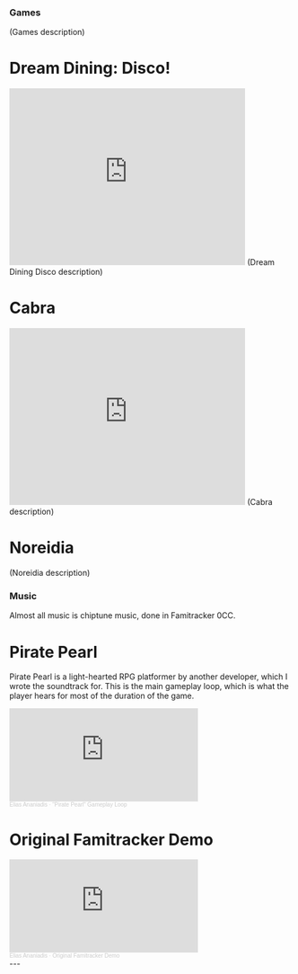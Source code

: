 ### Games
(Games description)

# Dream Dining: Disco!
<iframe width="420" height="315" src="https://www.youtube.com/embed/J5qicULEyyA" frameborder="0" allow="accelerometer; autoplay; encrypted-media; gyroscope; picture-in-picture" allowfullscreen></iframe>
(Dream Dining Disco description)

# Cabra
<iframe width="420" height="315" src="https://www.youtube.com/embed/pqednm-uVrk" frameborder="0" allow="accelerometer; autoplay; encrypted-media; gyroscope; picture-in-picture" allowfullscreen></iframe>
(Cabra description)

# Noreidia
(Noreidia description)

### Music
Almost all music is chiptune music, done in Famitracker 0CC.

# Pirate Pearl
Pirate Pearl is a light-hearted RPG platformer by another developer, which I wrote the soundtrack for. This is the main gameplay loop, which is what the player hears for most of the duration of the game.
<iframe width="66.66%" height="166" scrolling="no" frameborder="no" allow="autoplay" src="https://w.soundcloud.com/player/?url=https%3A//api.soundcloud.com/tracks/880939552%3Fsecret_token%3Ds-8NWD82BRFxh&color=%23ff5500&auto_play=false&hide_related=false&show_comments=true&show_user=true&show_reposts=false&show_teaser=true"></iframe><div style="font-size: 10px; color: #cccccc;line-break: anywhere;word-break: normal;overflow: hidden;white-space: nowrap;text-overflow: ellipsis; font-family: Interstate,Lucida Grande,Lucida Sans Unicode,Lucida Sans,Garuda,Verdana,Tahoma,sans-serif;font-weight: 100;"><a href="https://soundcloud.com/elias-ananiadis" title="Elias Ananiadis" target="_blank" style="color: #cccccc; text-decoration: none;">Elias Ananiadis</a> · <a href="https://soundcloud.com/elias-ananiadis/pirate-pearl-gameplay-loop/s-8NWD82BRFxh" title="&quot;Pirate Pearl&quot; Gameplay Loop" target="_blank" style="color: #cccccc; text-decoration: none;">&quot;Pirate Pearl&quot; Gameplay Loop</a></div>

# Original Famitracker Demo
<iframe width="66.66%" height="166" scrolling="no" frameborder="no" allow="autoplay" src="https://w.soundcloud.com/player/?url=https%3A//api.soundcloud.com/tracks/880944712%3Fsecret_token%3Ds-UOpqUGW0J5e&color=%23ff5500&auto_play=false&hide_related=false&show_comments=true&show_user=true&show_reposts=false&show_teaser=true"></iframe><div style="font-size: 10px; color: #cccccc;line-break: anywhere;word-break: normal;overflow: hidden;white-space: nowrap;text-overflow: ellipsis; font-family: Interstate,Lucida Grande,Lucida Sans Unicode,Lucida Sans,Garuda,Verdana,Tahoma,sans-serif;font-weight: 100;"><a href="https://soundcloud.com/elias-ananiadis" title="Elias Ananiadis" target="_blank" style="color: #cccccc; text-decoration: none;">Elias Ananiadis</a> · <a href="https://soundcloud.com/elias-ananiadis/original-famitracker-demo/s-UOpqUGW0J5e" title="Original Famitracker Demo" target="_blank" style="color: #cccccc; text-decoration: none;">Original Famitracker Demo</a></div>
---
